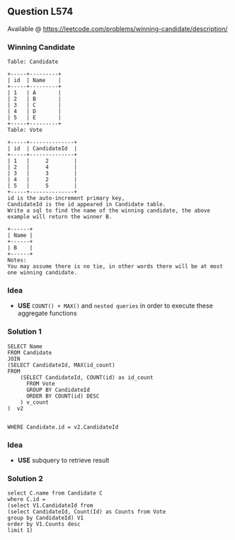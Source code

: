 

## Question L574 
Available @ <https://leetcode.com/problems/winning-candidate/description/>
### Winning Candidate

	Table: Candidate
	
	+-----+---------+
	| id  | Name    |
	+-----+---------+
	| 1   | A       |
	| 2   | B       |
	| 3   | C       |
	| 4   | D       |
	| 5   | E       |
	+-----+---------+  
	Table: Vote
	
	+-----+--------------+
	| id  | CandidateId  |
	+-----+--------------+
	| 1   |     2        |
	| 2   |     4        |
	| 3   |     3        |
	| 4   |     2        |
	| 5   |     5        |
	+-----+--------------+
	id is the auto-increment primary key,
	CandidateId is the id appeared in Candidate table.
	Write a sql to find the name of the winning candidate, the above example will return the winner B.
	
	+------+
	| Name |
	+------+
	| B    |
	+------+
	Notes:
	You may assume there is no tie, in other words there will be at most one winning candidate.

	

### **Idea**

* **USE** `COUNT() + MAX()` and `nested queries` in order to execute these aggregate functions

### Solution 1
	SELECT Name 
	FROM Candidate 
	JOIN 
	(SELECT CandidateId, MAX(id_count)
	FROM 
	    (SELECT CandidateId, COUNT(id) as id_count
	      FROM Vote
	      GROUP BY CandidateId
	      ORDER BY COUNT(id) DESC
	    ) v_count 
	)  v2
	
	      
	WHERE Candidate.id = v2.CandidateId   

### **Idea**

* **USE** subquery to retrieve result

### Solution 2
	select C.name from Candidate C
	where C.id =
	(select V1.CandidateId from
	(select CandidateId, Count(Id) as Counts from Vote
	group by CandidateId) V1
	order by V1.Counts desc
	limit 1)

